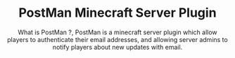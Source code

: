 <div align="center"><h1>PostMan Minecraft Server Plugin</h1><longdesc>What is PostMan ?, PostMan is a minecraft server plugin which allow players to authenticate their email addresses, and allowing server admins to notify players about new updates with email.</longdesc></div>
